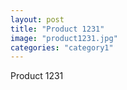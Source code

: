 ```yaml
---
layout: post
title: "Product 1231"
image: "product1231.jpg"
categories: "category1"
---
```

Product 1231
